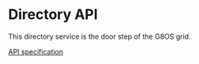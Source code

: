 # Directory API

This directory service is the door step of the G8OS grid.

[API specification](https://rawgit.com/gig-cockpit/directory/master/specs/directory.html)
